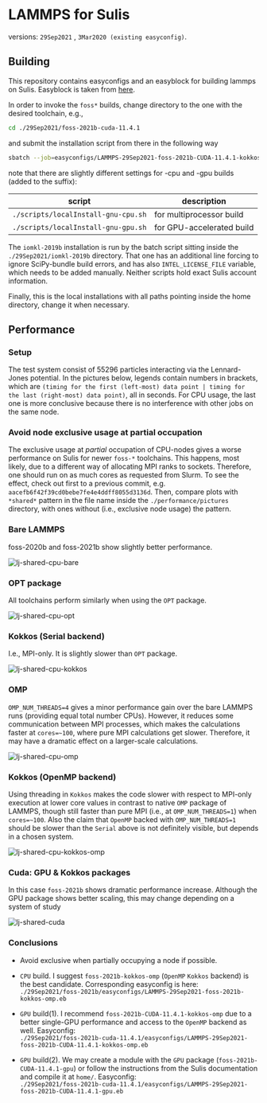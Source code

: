 # LAMMPS for Sulis
versions: `29Sep2021` , `3Mar2020 (existing easyconfig)`.

## Building
This repository contains easyconfigs and an easyblock for building lammps on Sulis. Easyblock is taken from <a href=https://github.com/easybuilders/easybuild-easyblocks/pull/2213>here</a>.

In order to invoke the `foss*` builds, change directory to the one with the desired toolchain, e.g.,
```bash
cd ./29Sep2021/foss-2021b-cuda-11.4.1
```
and submit the installation script from there in the following way
```bash
sbatch --job=easyconfigs/LAMMPS-29Sep2021-foss-2021b-CUDA-11.4.1-kokkos-omp.eb ../../scripts/localInstall-gnu-gpu.sh LAMMPS-29Sep2021-foss-2021b-CUDA-11.4.1-kokkos-omp.eb
```

note that there are slightly different settings for -cpu and -gpu builds (added to the suffix):

| script                              | description               |
|-------------------------------------|---------------------------|
| `./scripts/localInstall-gnu-cpu.sh` | for multiprocessor build  |  
| `./scripts/localInstall-gnu-gpu.sh` | for GPU-accelerated build |

The `iomkl-2019b` installation is run by the batch script sitting inside the `./29Sep2021/iomkl-2019b` directory. That one has an additional line forcing to ignore SciPy-bundle build errors, and has also `INTEL_LICENSE_FILE` variable, which needs to be added manually. Neither scripts hold exact Sulis account information.

Finally, this is the local installations with all paths pointing inside the home directory, change it when necessary.


## Performance

### Setup
The test system consist of 55296 particles interacting via the Lennard-Jones potential. In the pictures below, legends contain numbers in brackets, which are `(timing for the first (left-most) data point | timing for the last (right-most) data point)`, all in seconds. For CPU usage, the last one is more conclusive because there is no interference with other jobs on the same node.

### Avoid node exclusive usage at partial occupation
The exclusive usage at *partial* occupation of CPU-nodes gives a worse performance on Sulis for newer `foss-*` toolchains. This happens, most likely, due to a different way of allocating MPI ranks to sockets. Therefore, one should run on as much cores as requested from Slurm. To see the effect, check out first to a previous commit, e.g. `aacefb6f42f39cd0bebe7fe4e4ddff8055d3136d`. Then, compare plots with  `*shared*` pattern in the file name inside the `./performance/pictures` directory, with ones without (i.e., exclusive node usage) the pattern.

### Bare LAMMPS
foss-2020b and foss-2021b show slightly better performance.

![lj-shared-cpu-bare](./performance/pictures/lj-shared_cpu-bare.png)

### OPT package
All toolchains perform similarly when using the `OPT` package.

![lj-shared-cpu-opt](./performance/pictures/lj-shared_cpu-opt.png)

### Kokkos (Serial backend)
I.e., MPI-only. It is slightly slower than `OPT` package.

![lj-shared-cpu-kokkos](./performance/pictures/lj-shared_cpu-kokkos.png)

### OMP
`OMP_NUM_THREADS=4` gives a minor performance gain over the bare LAMMPS runs (providing equal total number CPUs). However, it reduces some communication between MPI processes, which makes the calculations faster at `cores=~100`, where pure MPI calculations get slower. Therefore, it may have a dramatic effect on a larger-scale calculations.

![lj-shared-cpu-omp](./performance/pictures/lj-shared_cpu-omp.png)

### Kokkos (OpenMP backend)
Using threading in `Kokkos` makes the code slower with respect to MPI-only execution at lower core values in contrast to native `OMP` package of LAMMPS, though still faster than pure MPI (i.e., at `OMP_NUM_THREADS=1`) when `cores=~100`. Also the claim that `OpenMP` backed with `OMP_NUM_THREADS=1` should be slower than the `Serial` above is not definitely visible, but depends in a chosen system.

![lj-shared-cpu-kokkos-omp](./performance/pictures/lj-shared_cpu-kokkos-omp.png)

### Cuda: GPU & Kokkos packages
In this case `foss-2021b` shows dramatic performance increase. Although the GPU package shows better scaling, this may change depending on a system of study

![lj-shared-cuda](./performance/pictures/lj-shared-cuda.png)

### Conclusions
 * Avoid exclusive when partially occupying a node if possible.

 * `CPU` build. I suggest `foss-2021b-kokkos-omp` (`OpenMP` `Kokkos` backend) is the best candidate. Corresponding easyconfig is here:    
     `./29Sep2021/foss-2021b/easyconfigs/LAMMPS-29Sep2021-foss-2021b-kokkos-omp.eb`    

 * `GPU` build(1). I recommend `foss-2021b-CUDA-11.4.1-kokkos-omp` due to a better single-GPU performance and access to the `OpenMP` backend as well. Easyconfig:    
      `./29Sep2021/foss-2021b-cuda-11.4.1/easyconfigs/LAMMPS-29Sep2021-foss-2021b-CUDA-11.4.1-kokkos-omp.eb`  

 * `GPU` build(2). We may create a module with the `GPU` package (`foss-2021b-CUDA-11.4.1-gpu`) or follow the instructions from the Sulis documentation and compile it at `home/`. Easyconfig:    
      `./29Sep2021/foss-2021b-cuda-11.4.1/easyconfigs/LAMMPS-29Sep2021-foss-2021b-CUDA-11.4.1-gpu.eb`
